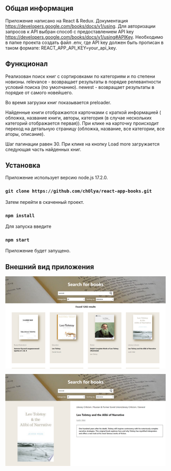 ## Общая информация 

Приложение написано на React & Redux.
Документация https://developers.google.com/books/docs/v1/using.
Для авторизации запросов к API выбран способ с предоставлением API key https://developers.google.com/books/docs/v1/using#APIKey. Необходимо в папке проекта создать файл .env, где API key должен быть прописан в таком формате: REACT_APP_API_KEY=your_api_key.

##  Функционал

Реализован поиск книг с сортировками по категориям и по степени новизны.
relevance - возвращает результаты в порядке релевантности условий поиска (по умолчанию).
newest - возвращает результаты в порядке от самого новейшего.

Во время загрузки книг показывается preloader.

Найденные книги отображаются карточками с краткой информацией ( обложка, название книги, авторы, категория (в случае нескольких категорий отображается первая)). При клике на карточку происходит переход на детальную страницу (обложка, название, все категории, все аторы, описание).

Шаг пагинации равен 30. При клике на кнопку Load more загружается следующая часть найденных книг.

## Установка

Приложение использует версию node.js 17.2.0.

### `git clone https://github.com/chOlya/react-app-books.git`

Затем перейти в скаченный проект.

### `npm install`

Для запуска введите 

### `npm start`

Приложение будет запущено.

## Внешний вид приложения 

![Скриншот](https://github.com/chOlya/react-app-books/blob/master/screenshots/screen1.png)


![Скриншот](https://github.com/chOlya/react-app-books/blob/master/screenshots/screen2.png)